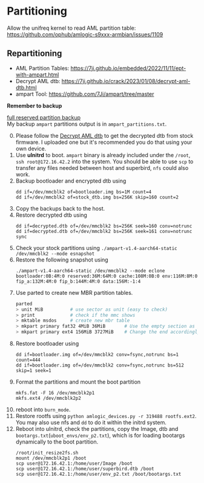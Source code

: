 
# Partitioning

Allow the unifreq kernel to read AML partition table: https://github.com/ophub/amlogic-s9xxx-armbian/issues/1109

## Repartitioning

- AML Partition Tables: https://7ji.github.io/embedded/2022/11/11/ept-with-ampart.html
- Decrypt AML dtb: https://7ji.github.io/crack/2023/01/08/decrypt-aml-dtb.html
- ampart Tool: https://github.com/7Ji/ampart/tree/master

**Remember to backup**

[full reserved partition backup](https://github.com/err4o4/spotify-car-thing-reverse-engineering/issues/30#issuecomment-2161567419) \
My backup `ampart` partitions output is in `ampart_partitions.txt`.

0. Please follow the [Decrypt AML dtb](https://7ji.github.io/crack/2023/01/08/decrypt-aml-dtb.html) to get the decrypted dtb from stock firmware. I uploaded one but it's recommended you do that using your own device. 
1. Use **uInitrd** to boot. `ampart` binary is already included under the `/root`, `ssh root@172.16.42.2` into the system. You should be able to use `scp` to transfer any files needed between host and superbird, `nfs` could also work.
2. Backup bootloader and encrypted dtb using 
    ```
    dd if=/dev/mmcblk2 of=bootloader.img bs=1M count=4
    dd if=/dev/mmcblk2 of=stock_dtb.img bs=256K skip=160 count=2
    ```
3. Copy the backups back to the host. 
4. Restore decrypted dtb using 
    ```
    dd if=decrypted.dtb of=/dev/mmcblk2 bs=256K seek=160 conv=notrunc
    dd if=decrypted.dtb of=/dev/mmcblk2 bs=256K seek=161 conv=notrunc
    sync
    ```
5. Check your stock partitions using `./ampart-v1.4-aarch64-static /dev/mmcblk2 --mode esnapshot`
6. Restore the following snapshot using 
    ```
    ./ampart-v1.4-aarch64-static /dev/mmcblk2 --mode eclone bootloader:0B:4M:0 reserved:36M:64M:0 cache:108M:0B:0 env:116M:8M:0 fip_a:132M:4M:0 fip_b:144M:4M:0 data:156M:-1:4
    ```
7. Use parted to create new MBR partition tables.
    ```sh
    parted
    > unit MiB          # use sector as unit (easy to check)
    > print             # check if the mmc shows
    > mktable msdos     # create new mbr table
    > mkpart primary fat32 4MiB 36MiB       # Use the empty section as /boot
    > mkpart primary ext4 156MiB 3727MiB    # Change the end accordingly
    ```
8. Restore bootloader using
    ```
    dd if=bootloader.img of=/dev/mmcblk2 conv=fsync,notrunc bs=1 count=444
    dd if=bootloader.img of=/dev/mmcblk2 conv=fsync,notrunc bs=512 skip=1 seek=1
    ```
9. Format the partitions and mount the boot partition
    ```
    mkfs.fat -F 16 /dev/mmcblk2p1
    mkfs.ext4 /dev/mmcblk2p2 
    ```
10. reboot into `burn_mode`.
11. Restore rootfs using `python amlogic_devices.py -r 319488 rootfs.ext2`. You may also use nfs and `dd` to do it within the initrd system.
12. Reboot into uInitrd, check the partitions, copy the Image, dtb and `bootargs.txt`(`uboot_envs/env_p2.txt`), which is for loading bootargs dynamically to the boot partition.
    ```
    /root/init_resize2fs.sh
    mount /dev/mmcblk2p1 /boot
    scp user@172.16.42.1:/home/user/Image /boot
    scp user@172.16.42.1:/home/user/superbird.dtb /boot
    scp user@172.16.42.1:/home/user/env_p2.txt /boot/bootargs.txt
    ```
